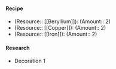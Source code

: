 #### Recipe
- (Resource:: [[Beryllium]]): (Amount:: 2)
- (Resource:: [[Copper]]): (Amount:: 2)
- (Resource:: [[Iron]]): (Amount:: 2)

#### Research
- Decoration 1